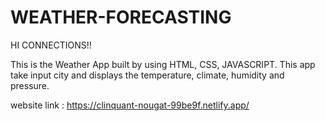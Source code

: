 # WEATHER-FORECASTING

HI CONNECTIONS!!

This is the Weather App built by using HTML, CSS, JAVASCRIPT.
This app take input city and displays the temperature, climate, humidity and pressure.

website link : https://clinquant-nougat-99be9f.netlify.app/
